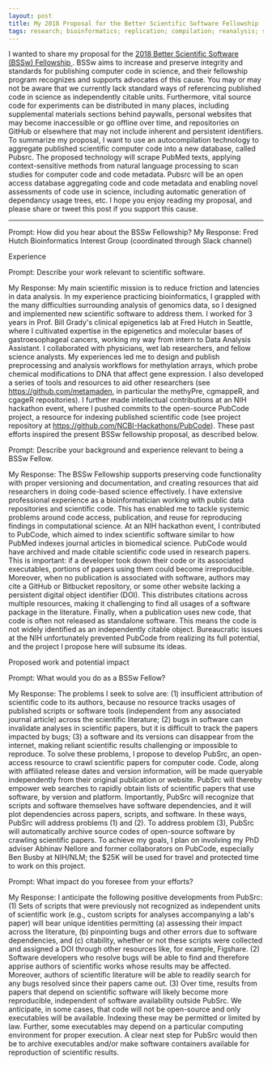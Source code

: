 ```yaml
---
layout: post
title: My 2018 Proposal for the Better Scientific Software Fellowship
tags: research; bioinformatics; replication; compilation; reanalysis; scientific code; programming; data science
---
```


I wanted to share my proposal for the [2018 Better Scientific Software (BSSw) Fellowship ](https://bssw.io/fellowship). BSSw aims to increase and preserve integrity and standards for publishing computer code in science, and their fellowship program recognizes and supports advocates of this cause. You may or may not be aware that we currently lack standard ways of referencing published code in science as independently citable units. Furthermore, vital source code for experiments can be distributed in many places, including supplemental materials sections behind paywalls, personal websites that may become inaccessible or go offline over time, and repositories on GitHub or elsewhere that may not include inherent and persistent identifiers. To summarize my proposal, I want to use an autocompilation technology to aggregate published scientific computer code into a new database, called Pubsrc. The proposed technology will scrape PubMed texts, applying context-sensitive methods from natural language processing to scan studies for computer code and code metadata. Pubsrc will be an open access database aggregating code and code metadata and enabling novel assessments of code use in science, including automatic generation of dependancy usage trees, etc. I hope you enjoy reading my proposal, and please share or tweet this post if you support this cause.

***

Prompt: How did you hear about the BSSw Fellowship?
My Response: Fred Hutch Bioinformatics Interest Group (coordinated through Slack channel)

Experience

Prompt: Describe your work relevant to scientific software.

My Response: My main scientific mission is to reduce friction and latencies in data analysis. In my experience practicing bioinformatics, I grappled with the many difficulties surrounding analysis of genomics data, so I designed and implemented new scientific software to address them. I worked for 3 years in Prof. Bill Grady's clinical epigenetics lab at Fred Hutch in Seattle, where I cultivated expertise in the epigenetics and molecular bases of gastroesophageal cancers, working my way from intern to Data Analysis Assistant. I collaborated with physicians, wet lab researchers, and fellow science analysts. My experiences led me to design and publish preprocessing and analysis workflows for methylation arrays, which probe chemical modifications to DNA that affect gene expression. I also developed a series of tools and resources to aid other researchers (see https://github.com/metamaden, in particular the methyPre, cgmappeR, and cgageR repositories). I further made intellectual contributions at an NIH hackathon event, where I pushed commits to the open-source PubCode project, a resource for indexing published scientific code (see project repository at https://github.com/NCBI-Hackathons/PubCode). These past efforts inspired the present BSSw fellowship proposal, as described below.

Prompt: Describe your background and experience relevant to being a BSSw Fellow.

My Response: The BSSw Fellowship supports preserving code functionality with proper versioning and documentation, and creating resources that aid researchers in doing code-based science effectively. I have extensive professional experience as a bioinformatician working with public data repositories and scientific code. This has enabled me to tackle systemic problems around code access, publication, and reuse for reproducing findings in computational science. At an NIH hackathon event, I contributed to PubCode, which aimed to index scientific software similar to how PubMed indexes journal articles in biomedical science. PubCode would have archived and made citable scientific code used in research papers. This is important: if a developer took down their code or its associated executables, portions of papers using them could become irreproducible. Moreover, when no publication is associated with software, authors may cite a GitHub or Bitbucket repository, or some other website lacking a persistent digital object identifier (DOI). This distributes citations across multiple resources, making it challenging to find all usages of a software package in the literature. Finally, when a publication uses new code, that code is often not released as standalone software. This means the code is not widely identified as an independently citable object. Bureaucratic issues at the NIH unfortunately prevented PubCode from realizing its full potential, and the project I propose here will subsume its ideas.

Proposed work and potential impact

Prompt: What would you do as a BSSw Fellow?

My Response: The problems I seek to solve are: (1) insufficient attribution of scientific code to its authors, because no resource tracks usages of published scripts or software tools (independent from any associated journal article) across the scientific literature; (2) bugs in software can invalidate analyses in scientific papers, but it is difficult to track the papers impacted by bugs; (3) a software and its versions can disappear from the internet, making reliant scientific results challenging or impossible to reproduce. To solve these problems, I propose to develop PubSrc, an open-access resource to crawl scientific papers for computer code. Code, along with affiliated release dates and version information, will be made queryable independently from their original publication or website. PubSrc will thereby empower web searches to rapidly obtain lists of scientific papers that use software, by version and platform. Importantly, PubSrc will recognize that scripts and software themselves have software dependencies, and it will plot dependencies across papers, scripts, and software. In these ways, PubSrc will address problems (1) and (2). To address problem (3), PubSrc will automatically archive source codes of open-source software by crawling scientific papers. To achieve my goals, I plan on involving my PhD adviser Abhinav Nellore and former collaborators on PubCode, especially Ben Busby at NIH/NLM; the $25K will be used for travel and protected time to work on this project.

Prompt: What impact do you foresee from your efforts?

My Response: I anticipate the following positive developments from PubSrc: (1) Sets of scripts that were previously not recognized as independent units of scientific work (e.g., custom scripts for analyses accompanying a lab's paper) will bear unique identities permitting (a) assessing their impact across the literature, (b) pinpointing bugs and other errors due to software dependencies, and (c) citability, whether or not these scripts were collected and assigned a DOI through other resources like, for example, Figshare. (2) Software developers who resolve bugs will be able to find and therefore apprise authors of scientific works whose results may be affected. Moreover, authors of scientific literature will be able to readily search for any bugs resolved since their papers came out. (3) Over time, results from papers that depend on scientific software will likely become more reproducible, independent of software availability outside PubSrc. We anticipate, in some cases, that code will not be open-source and only executables will be available. Indexing these may be permitted or limited by law. Further, some executables may depend on a particular computing environment for proper execution. A clear next step for PubSrc would then be to archive executables and/or make software containers available for reproduction of scientific results.



